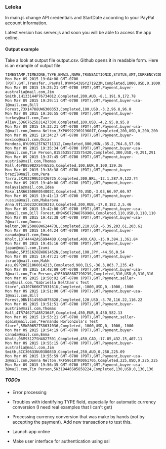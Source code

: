 ### Leleka

In main.js change API credentials and StartDate according to your PayPal account information.

Latest version has server.js and soon you will be able to access the app online.

#### Output example

Take a look at output file output.csv. Github opens it in readable form. Here is an example of output file:

```
TIMESTAMP,TIMEZONE,TYPE,EMAIL,NAME,TRANSACTIONID,STATUS,AMT,CURRENCYCODE,FEEAMT,NETAMT,NETUSD
Mon Mar 09 2015 19:04:00 GMT-0700 (PDT),GMT,Transfer,,PayPal,9YW45438SY271923M,Completed,1000,USD,0,1000,1000
Mon Mar 09 2015 19:25:21 GMT-0700 (PDT),GMT,Payment,buyer-australia@mail.com,Jim Smith,1H133144P76734012,Completed,200,AUD,-8.1,191.9,172.78
Mon Mar 09 2015 19:29:11 GMT-0700 (PDT),GMT,Payment,buyer-usa-1@mail.com,Bill Forest,73X14788UW6300353,Completed,100,USD,-3.2,96.8,96.8
Mon Mar 09 2015 19:30:55 GMT-0700 (PDT),GMT,Payment,buyer-turkey@mail.com,Zaur Aliev,5D667625DJ142730X,Completed,100,USD,-4.2,95.8,95.8
Mon Mar 09 2015 19:32:21 GMT-0700 (PDT),GMT,Payment,buyer-usa-2@mail.com,Donna Nelton,3XP0992236919601T,Completed,200,USD,0,200,200
Mon Mar 09 2015 19:34:27 GMT-0700 (PDT),GMT,Payment,buyer-mexico@mail.com,Oscar Mendoza,8YU99125TN2711312,Completed,800,MXN,-35.2,764.8,57.06
Mon Mar 09 2015 19:35:34 GMT-0700 (PDT),GMT,Payment,buyer-usa-3@mail.com,Tim Person,81535355733575420,Completed,300,USD,-9,291,291
Mon Mar 09 2015 19:37:45 GMT-0700 (PDT),GMT,Payment,buyer-austria@mail.com,Thomas Mall,46P885982X544652G,Completed,100,EUR,0,100,129.36
Mon Mar 09 2015 19:38:38 GMT-0700 (PDT),GMT,Payment,buyer-brazil@mail.com,Pera Tarra,2XJ92299UJ3426725,Completed,300,BRL,-12.1,287.9,122.74
Mon Mar 09 2015 19:40:00 GMT-0700 (PDT),GMT,Payment,buyer-malaysia@mail.com,Idea Mako,1AR663506K054802C,Completed,70,USD,-3.03,66.97,66.97
Mon Mar 09 2015 19:41:13 GMT-0700 (PDT),GMT,Payment,buyer-russia@mail.com,Makarova Anna,9T1150232C883021U,Completed,200,RUB,-17.8,182.2,5.46
Mon Mar 09 2015 19:42:00 GMT-0700 (PDT),GMT,Payment,buyer-usa-1@mail.com,Bill Forest,8M9456729W876990H,Completed,110,USD,0,110,110
Mon Mar 09 2015 19:42:38 GMT-0700 (PDT),GMT,Payment,buyer-usa-2@mail.com,Donna Nelton,3RP250868W624473L,Completed,210,USD,-6.39,203.61,203.61
Mon Mar 09 2015 19:44:24 GMT-0700 (PDT),GMT,Payment,buyer-canada@mail.com,Emma Kholt,13T44442AS599440D,Completed,400,CAD,-15.9,384.1,361.84
Mon Mar 09 2015 19:45:16 GMT-0700 (PDT),GMT,Payment,buyer-japan@mail.com,Izumi Tamako,5P351626EW861452N,Completed,100,JPY,-44,56,0.54
Mon Mar 09 2015 19:47:21 GMT-0700 (PDT),GMT,Payment,buyer-israel@mail.com,Makh Asu,69P206210K0014213,Completed,900,ILS,-36.3,863.7,235.43
Mon Mar 09 2015 19:48:09 GMT-0700 (PDT),GMT,Payment,buyer-usa-3@mail.com,Tim Person,4YP5038868719023S,Completed,310,USD,0,310,310
Mon Mar 09 2015 19:50:02 GMT-0700 (PDT),GMT,Payment,seller-usa@mail.com,"Gabriella Beltham's Test Store",43J07666KT393161U,Completed,-1000,USD,0,-1000,-1000
Mon Mar 09 2015 19:51:00 GMT-0700 (PDT),GMT,Payment,buyer-usa-1@mail.com,Bill Forest,9BN151456D4075828,Completed,120,USD,-3.78,116.22,116.22
Mon Mar 09 2015 19:51:51 GMT-0700 (PDT),GMT,Payment,buyer-austria@mail.com,Thomas Mall,4TR746271A852364F,Completed,450,EUR,0,450,582.13
Mon Mar 09 2015 19:53:21 GMT-0700 (PDT),GMT,Payment,seller-spain@mail.com,"Fernando Horlonzola's Test Store",5MW80652TS8631036,Completed,-1000,USD,0,-1000,-1000
Mon Mar 09 2015 19:54:19 GMT-0700 (PDT),GMT,Payment,buyer-canada@mail.com,Emma Kholt,06M93127SH4827501,Completed,450,CAD,-17.85,432.15,407.11
Mon Mar 09 2015 19:55:15 GMT-0700 (PDT),GMT,Payment,buyer-australia@mail.com,Jim Smith,8CC30633NU038083D,Completed,250,AUD,0,250,225.09
Mon Mar 09 2015 19:55:59 GMT-0700 (PDT),GMT,Payment,buyer-usa-2@mail.com,Donna Nelton,7KF59618TR0061705,Completed,225,USD,0,225,225
Mon Mar 09 2015 19:56:35 GMT-0700 (PDT),GMT,Payment,buyer-usa-3@mail.com,Tim Person,5K319446S05858224,Completed,130,USD,0,130,130
```

##### TODOs

- Error processing

- Troubles with identifying TYPE field, especially for automatic currency conversion (I need real examples that I can't get)

- Processing currency conversion that was make by hands (not by accepting the payment). Add new transactions to test this.

- Launch app online

- Make user interface for authentication using ssl